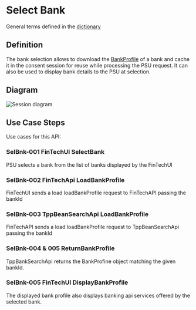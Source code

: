 # Select Bank

General terms defined in the [dictionary](dictionary.md)

## Definition
The bank selection allows to download the [BankProfile](dictionary.md#BankProfile) of a bank and cache it in the consent session for reuse while processing the PSU request. It can also be used to display bank details to the PSU at selection.

## Diagram

![Session diagram](http://www.plantuml.com/plantuml/proxy?src=https://raw.githubusercontent.com/adorsys/open-banking-gateway/gh-pages/docs/architecture/diagrams/useCases/3-selectBank.puml&fmt=svg&vvv=1&sanitize=true)  

## Use Case Steps
Use cases for this API:
### SelBnk-001 FinTechUI SelectBank
PSU selects a bank from the list of banks displayed by the FinTechUI
### SelBnk-002 FinTechApi LoadBankProfile
FinTechUI sends a load loadBankProfile request to FinTechAPI passing the bankId
### SelBnk-003 TppBeanSearchApi LoadBankProfile
FinTechAPI sends a load loadBankProfile request to TppBeanSearchApi passing the bankId
### SelBnk-004 & 005 ReturnBankProfile
TppBankSearchApi returns the BankProfine object matching the given bankId.
### SelBnk-005 FinTechUI DisplayBankProfile
The displayed bank profile also displays banking api services offered by the selected bank.
